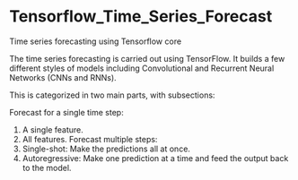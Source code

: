 # Tensorflow_Time_Series_Forecast
Time series forecasting using Tensorflow core

The time series forecasting is carried out using TensorFlow. It builds a few different styles of models including Convolutional and Recurrent Neural Networks (CNNs and RNNs).

This is categorized  in two main parts, with subsections:

Forecast for a single time step:
1. A single feature.
2. All features.
Forecast multiple steps:
1. Single-shot: Make the predictions all at once.
2. Autoregressive: Make one prediction at a time and feed the output back to the model.
